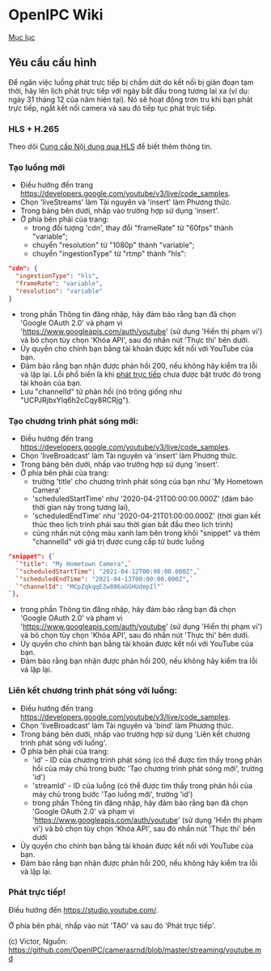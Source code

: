 # OpenIPC Wiki
[Mục lục](../README.md)

Yêu cầu cấu hình
--------------------------

Để ngăn việc luồng phát trực tiếp bị chấm dứt do kết nối bị gián đoạn tạm thời,
hãy lên lịch phát trực tiếp với ngày bắt đầu trong tương lai xa (ví dụ: ngày 31 tháng 12
của năm hiện tại). Nó sẽ hoạt động trơn tru khi bạn phát trực tiếp, ngắt kết nối
camera và sau đó tiếp tục phát trực tiếp.

### HLS + H.265

Theo dõi [Cung cấp Nội dung qua HLS](https://developers.google.com/youtube/v3/live/guides/hls-ingestion)
để biết thêm thông tin.

### Tạo luồng mới

- Điều hướng đến trang <https://developers.google.com/youtube/v3/live/code_samples>.
- Chọn 'liveStreams' làm Tài nguyên và 'insert' làm Phương thức.
- Trong bảng bên dưới, nhấp vào trường hợp sử dụng 'insert'.
- Ở phía bên phải của trang:
  - trong đối tượng 'cdn', thay đổi "frameRate" từ "60fps" thành "variable";
  - chuyển "resolution" từ "1080p" thành "variable";
  - chuyển "ingestionType" từ "rtmp" thành "hls":

```json
"cdn": {
  "ingestionType": "hls",
  "frameRate": "variable",
  "resolution": "variable"
}
```

- trong phần Thông tin đăng nhập, hãy đảm bảo rằng bạn đã chọn 'Google OAuth 2.0' và
  phạm vi 'https://www.googleapis.com/auth/youtube' (sử dụng 'Hiển thị phạm vi') và
  bỏ chọn tùy chọn 'Khóa API', sau đó nhấn nút 'Thực thi' bên dưới.
- Ủy quyền cho chính bạn bằng tài khoản được kết nối với YouTube của bạn.
- Đảm bảo rằng bạn nhận được phản hồi 200, nếu không hãy kiểm tra lỗi và lặp lại.
  Lỗi phổ biến là khi [phát trực tiếp](https://support.google.com/youtube/answer/2474026?hl=en)
  chưa được bật trước đó trong tài khoản của bạn.
- Lưu "channelId" từ phản hồi (nó trông giống như "UCPJRjbxYlq6h2cCqy8RCRjg").


### Tạo chương trình phát sóng mới:

- Điều hướng đến trang <https://developers.google.com/youtube/v3/live/code_samples>.
- Chọn 'liveBroadcast' làm Tài nguyên và 'insert' làm Phương thức.
- Trong bảng bên dưới, nhấp vào trường hợp sử dụng 'insert'.
- Ở phía bên phải của trang:
  - trường 'title' cho chương trình phát sóng của bạn như 'My Hometown Camera'
  - 'scheduledStartTime' như '2020-04-21T00:00:00.000Z' (đảm bảo thời gian này trong tương lai),
  - 'scheduledEndTime' như '2020-04-21T01:00:00.000Z' (thời gian kết thúc theo lịch trình phải sau thời gian bắt đầu theo lịch trình)
  - cũng nhấn nút cộng màu xanh lam bên trong khối "snippet" và thêm "channelId" với giá trị được cung cấp từ bước luồng

```json
"snippet": {`
  `"title": "My Hometown Camera",`
  `"scheduledStartTime": "2021-04-12T00:00:00.000Z",`
  `"scheduledEndTime": "2021-04-13T00:00:00.000Z",`
  `"channelId": "MCpZqkqqEZw806aGGHUdepIl"`
`},
```

- trong phần Thông tin đăng nhập, hãy đảm bảo rằng bạn đã chọn 'Google OAuth 2.0' và
  phạm vi 'https://www.googleapis.com/auth/youtube' (sử dụng 'Hiển thị phạm vi') và
  bỏ chọn tùy chọn 'Khóa API', sau đó nhấn nút 'Thực thi' bên dưới.
- Ủy quyền cho chính bạn bằng tài khoản được kết nối với YouTube của bạn.
- Đảm bảo rằng bạn nhận được phản hồi 200, nếu không hãy kiểm tra lỗi và lặp lại.


### Liên kết chương trình phát sóng với luồng:

- Điều hướng đến trang <https://developers.google.com/youtube/v3/live/code_samples>.
- Chọn 'liveBroadcast' làm Tài nguyên và 'bind' làm Phương thức.
- Trong bảng bên dưới, nhấp vào trường hợp sử dụng 'Liên kết chương trình phát sóng với luồng'.
- Ở phía bên phải của trang:
  - 'id' - ID của chương trình phát sóng (có thể được tìm thấy trong phản hồi của máy chủ trong bước 'Tạo chương trình phát sóng mới', trường 'id')
  - 'streamId' - ID của luồng (có thể được tìm thấy trong phản hồi của máy chủ trong bước 'Tạo luồng mới', trường 'id')
  - trong phần Thông tin đăng nhập, hãy đảm bảo rằng bạn đã chọn 'Google OAuth 2.0' và phạm vi 'https://www.googleapis.com/auth/youtube' (sử dụng 'Hiển thị phạm vi') và bỏ chọn tùy chọn 'Khóa API', sau đó nhấn nút 'Thực thi' bên dưới
- Ủy quyền cho chính bạn bằng tài khoản được kết nối với YouTube của bạn.
- Đảm bảo rằng bạn nhận được phản hồi 200, nếu không hãy kiểm tra lỗi và lặp lại.


### Phát trực tiếp!

Điều hướng đến <https://studio.youtube.com/>.

Ở phía bên phải, nhấp vào nút 'TẠO' và sau đó 'Phát trực tiếp'.


(c) Victor, Nguồn: https://github.com/OpenIPC/camerasrnd/blob/master/streaming/youtube.md




